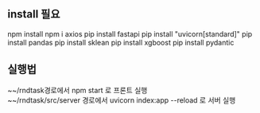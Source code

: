 ## install 필요  
<npm>  
npm install  
npm i axios  

<python>
pip install fastapi  
pip install "uvicorn[standard]"  
pip install pandas  
pip install sklean  
pip install xgboost  
pip install pydantic  


## 실행법  
~~/rndtask경로에서 npm start 로 프론트 실행  
~~/rndtask/src/server 경로에서 uvicorn index:app --reload 로 서버 실행  
